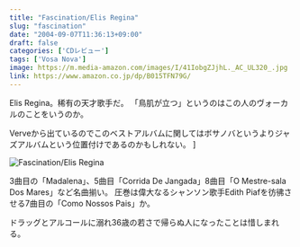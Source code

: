 ```yaml
---
title: "Fascination/Elis Regina"
slug: "fascination"
date: "2004-09-07T11:36:13+09:00"
draft: false
categories: ['CDレビュー']
tags: ['Vosa Nova']
image: https://m.media-amazon.com/images/I/41IobgZJjhL._AC_UL320_.jpg
link: https://www.amazon.co.jp/dp/B015TFN79G/
---
```

Elis Regina。稀有の天才歌手だ。
「鳥肌が立つ」というのはこの人のヴォーカルのことをいうのか。 
<!--more-->
Verveから出ているのでこのベストアルバムに関してはボサノバというよりジャズアルバムという位置付けであるのかもしれない。 ]

![Fascination/Elis Regina](/wp-content/archives/20040907.jpg) 

3曲目の「Madalena」、5曲目「Corrida De Jangada」8曲目「O Mestre-sala Dos Mares」など名曲揃い。 圧巻は偉大なるシャンソン歌手Edith Piafを彷彿させる7曲目の「Como Nossos Pais」か。 

ドラッグとアルコールに溺れ36歳の若さで帰らぬ人になったことは惜しまれる。
